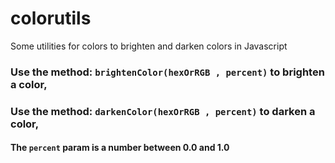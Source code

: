 # colorutils
Some utilities for colors to brighten and darken colors in Javascript

### Use the method: `brightenColor(hexOrRGB , percent)` to brighten a color,


### Use the method: `darkenColor(hexOrRGB , percent)` to darken a color,

#### The `percent` param is a number between 0.0 and 1.0
